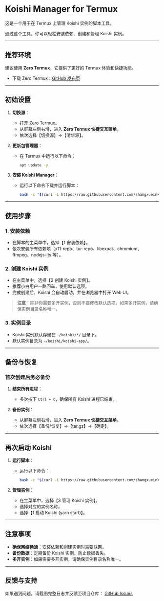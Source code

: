 # Koishi Manager for Termux

这是一个用于在 Termux 上管理 Koishi 实例的脚本工具。

通过这个工具，你可以轻松安装依赖、创建和管理 Koishi 实例。

---

## 推荐环境

建议使用 **Zero Termux**，它提供了更好的 Termux 体验和快捷功能。

- 下载 Zero Termux：[GitHub 发布页](https://github.com/hanxinhao000/ZeroTermux/releases)

---

## 初始设置

1. **切换源**：
   - 打开 Zero Termux。
   - 从屏幕左侧右滑，进入 **Zero Termux 快捷交互菜单**。
   - 依次选择【切换源】→【清华源】。

2. **更新包管理器**：
   - 在 Termux 中运行以下命令：
     ```bash
     apt update -y
     ```

3. **安装 Koishi Manager**：
   - 运行以下命令下载并运行脚本：
     ```bash
     bash -c "$(curl -L https://raw.githubusercontent.com/shangxueink/koishi-shangxue-apps/main/scripts/termux/koishi_manager.sh)"
     ```

---

## 使用步骤

### 1. 安装依赖
- 在脚本的主菜单中，选择【1 安装依赖】。
- 依次安装所有依赖项（x11-repo、tur-repo、libexpat、chromium、ffmpeg、nodejs-lts 等）。

### 2. 创建 Koishi 实例
- 在主菜单中，选择【2 创建 Koishi 实例】。
- 推荐小白用户一路回车，使用默认选项。
- 完成创建后，Koishi 会自动启动，并在浏览器中打开 Web UI。

> **注意**：除非你需要多开实例，否则不要修改默认选项。如果多开实例，请确保实例目录名称唯一。

### 3. 实例目录
- Koishi 实例默认存储在 `~/koishi/*/` 目录下。
- 默认实例目录为 `~/koishi/koishi-app/`。

---

## 备份与恢复

### 首次创建后务必备份
1. **结束所有进程**：
   - 多次按下 `Ctrl + C`，确保所有 Koishi 进程已结束。

2. **备份实例**：
   - 从屏幕左侧右滑，进入 **Zero Termux 快捷交互菜单**。
   - 依次选择【备份/恢复】→【tar.gz】→【确定】。

---

## 再次启动 Koishi

1. **运行脚本**：
   - 运行以下命令：
     ```bash
     bash -c "$(curl -L https://raw.githubusercontent.com/shangxueink/koishi-shangxue-apps/main/scripts/termux/koishi_manager.sh)"
     ```

2. **管理实例**：
   - 在主菜单中，选择【3 管理 Koishi 实例】。
   - 选择对应的实例名称。
   - 选择【1 启动 Koishi (yarn start)】。

---

## 注意事项

- **确保网络畅通**：安装依赖和创建实例时需要联网。
- **备份数据**：定期备份 Koishi 实例，防止数据丢失。
- **多开实例**：如果需要多开实例，请确保实例目录名称唯一。

---

## 反馈与支持

如果遇到问题，请截图完整日志并反馈至项目仓库：
[GitHub Issues](https://github.com/shangxueink/koishi-shangxue-apps/issues)
